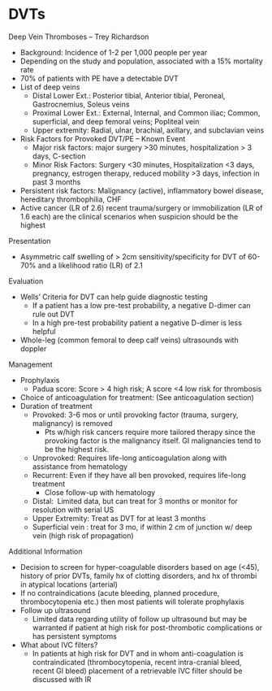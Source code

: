 # DVTs
 
Deep Vein Thromboses – Trey Richardson

-   Background:
    Incidence of 1-2 per 1,000 people per year
-   Depending on the study and population, associated with a 15%
    mortality rate
-   70% of patients with PE have a detectable DVT
-   List of deep veins
    -   Distal Lower Ext.: Posterior tibial, Anterior tibial, Peroneal,
        Gastrocnemius, Soleus veins
    -   Proximal Lower Ext.: External, Internal, and Common iliac;
        Common, superficial, and deep femoral veins; Popliteal vein
    -   Upper extremity: Radial, ulnar, brachial, axillary, and
        subclavian veins
-   Risk Factors for Provoked DVT/PE – Known Event
    -   Major risk factors: major surgery >30 minutes, hospitalization >
        3 days, C-section
    -   Minor Risk Factors: Surgery \<30 minutes, Hospitalization \<3
        days, pregnancy, estrogen therapy, reduced mobility >3 days,
        infection in past 3 months
-   Persistent risk factors: Malignancy (active), inflammatory bowel
    disease, hereditary thrombophilia, CHF
-   Active cancer (LR of 2.6) recent trauma/surgery or immobilization
    (LR of 1.6 each) are the clinical scenarios when suspicion should be
    the highest

Presentation

-   Asymmetric calf swelling of > 2cm sensitivity/specificity for DVT of
    60-70% and a likelihood ratio (LR) of 2.1

Evaluation

-   Wells’ Criteria for DVT can help guide diagnostic testing
    -   If a patient has a low pre-test probability, a negative D-dimer
        can rule out DVT
    -   In a high pre-test probability patient a negative D-dimer is
        less helpful
-   Whole-leg (common femoral to deep calf veins) ultrasounds with
    doppler

Management

-   Prophylaxis
    -   Padua score: Score > 4 high risk; A score \<4 low risk for
        thrombosis
-   Choice of anticoagulation for treatment: (See anticoagulation
    section)
-   Duration of treatment
    -   Provoked: 3-6 mos or until provoking factor (trauma, surgery,
        malignancy) is removed
        -   Pts w/high risk cancers require more tailored therapy since
            the provoking factor is the malignancy itself. GI
            malignancies tend to be the highest risk.
    -   Unprovoked: Requires life-long anticoagulation along with
        assistance from hematology
    -   Recurrent: Even if they have all ben provoked, requires
        life-long treatment
        -   Close follow-up with hematology
    -   Distal:  Limited data, but can treat for 3 months or monitor for
        resolution with serial US
    -   Upper Extremity: Treat as DVT for at least 3 months
    -   Superficial vein : treat for 3 mo, if within 2 cm of junction w/
        deep vein (high risk of propagation)

Additional Information

-   Decision to screen for hyper-coagulable disorders based on age
    (\<45), history of prior DVTs, family hx of clotting disorders, and
    hx of thrombi in atypical locations (arterial)
-   If no contraindications (acute bleeding, planned procedure,
    thrombocytopenia etc.) then most patients will tolerate prophylaxis
-   Follow up ultrasound
    -   Limited data regarding utility of follow up ultrasound but may
        be warranted if patient at high risk for post-thrombotic
        complications or has persistent symptoms
-   What about IVC filters?
    -   In patients at high risk for DVT and in whom anti-coagulation is
        contraindicated (thrombocytopenia, recent intra-cranial bleed,
        recent GI bleed) placement of a retrievable IVC filter should be
        discussed with IR

